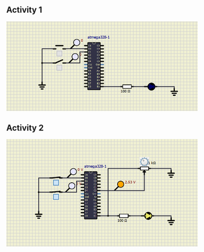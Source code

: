 ## Activity 1
![SS](https://github.com/260213/260213_EmbeddedC/blob/6147ad1808d7cda7377831cfc95e2dc4127601a4/simulation/Act1.PNG)
## Activity 2
![SS](https://github.com/260213/260213_EmbeddedC/blob/6147ad1808d7cda7377831cfc95e2dc4127601a4/simulation/Act2.PNG)
